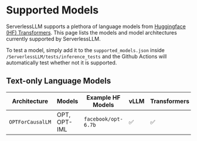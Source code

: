 # Supported Models

ServerlessLLM supports a plethora of language models from [Huggingface (HF) Transformers](https://huggingface.co/models). This page lists the models and model architectures currently supported by ServerlessLLM.

To test a model, simply add it to the `supported_models.json` inside `/ServerlessLLM/tests/inference_tests` and the Github Actions will automatically test whether not it is supported.

## Text-only Language Models

Architecture      |Models        |Example HF Models   |vLLM |Transformers |ONNX |TensorRT
------------------|--------------|--------------------|-----|-------------|-----|--------
`OPTForCausalLM`  |OPT, OPT-IML  |`facebook/opt-6.7b` |✅   |✅           |     |


